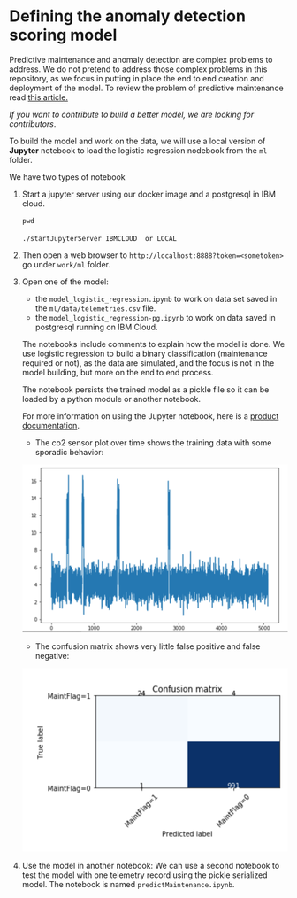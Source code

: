 # Defining the anomaly detection scoring model 

Predictive maintenance and anomaly detection are complex problems to address. We do not pretend to address those complex problems in this repository, as we focus in putting in place the end to end creation and deployment of the model. To review the problem of predictive maintenance read [this article.](predictive-maintenance.md)

*If you want to contribute to build a better model, we are looking for contributors*.

To build the model and work on the data, we will use a local version of **Jupyter** notebook to load the logistic regression nodebook from the `ml` folder. 

We have two types of notebook

1. Start a jupyter server using our docker image and a postgresql in IBM cloud.

    ```
    pwd

    ./startJupyterServer IBMCLOUD  or LOCAL
    ```

1. Then open a web browser to `http://localhost:8888?token=<sometoken>` go under `work/ml` folder.
1. Open one of the model:
    * the `model_logistic_regression.ipynb` to work on data set saved in the `ml/data/telemetries.csv` file. 
    * the `model_logistic_regression-pg.ipynb` to work on data saved in postgresql running on IBM Cloud.
    
    The notebooks include comments to explain how the model is done. We use logistic regression to build a binary classification (maintenance required or not), as the data are simulated, and the focus is not in the model building, but more on the end to end process.

    The notebook persists the trained model as a pickle file so it can be loaded by a python module or another notebook.

    For more information on using the Jupyter notebook, here is a [product documentation](https://jupyter-docker-stacks.readthedocs.io/en/latest/index.html).

    * The co2 sensor plot over time shows the training data with some sporadic behavior:

    ![](images/co2sensor-plot.png)

    * The confusion matrix shows very little false positive and false negative:

    ![](images/confusion-mtx.png)

1. Use the model in another notebook: We can use a second notebook to test the model with one telemetry record using the pickle serialized model. The notebook is named `predictMaintenance.ipynb`.